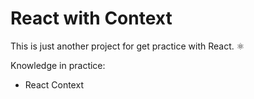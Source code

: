 # React with Context

This is just another project for get practice with React. ⚛ ️

Knowledge in practice:

- React Context

